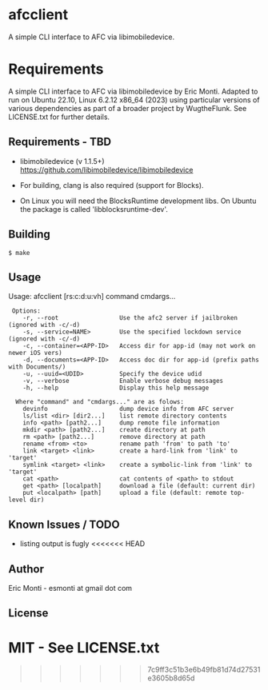 afcclient
=========


A simple CLI interface to AFC via libimobiledevice.


Requirements
=======
A simple CLI interface to AFC via libimobiledevice by Eric Monti.
Adapted to run on Ubuntu 22.10, Linux 6.2.12 x86_64 (2023) using particular versions of various dependencies as part of a broader project by WugtheFlunk. See LICENSE.txt for further details.


## Requirements - TBD

- libimobiledevice (v 1.1.5+)
  https://github.com/libimobiledevice/libimobiledevice

- For building, clang is also required (support for Blocks).

- On Linux you will need the BlocksRuntime development libs. On Ubuntu the package is called 'libblocksruntime-dev'.

## Building

    $ make

## Usage
Usage: afcclient [rs:c:d:u:vh] command cmdargs...

     Options:
        -r, --root                 Use the afc2 server if jailbroken (ignored with -c/-d)
        -s, --service=NAME>        Use the specified lockdown service (ignored with -c/-d)
        -c, --container=<APP-ID>   Access dir for app-id (may not work on newer iOS vers)
        -d, --documents=<APP-ID>   Access doc dir for app-id (prefix paths with Documents/)
        -u, --uuid=<UDID>          Specify the device udid
        -v, --verbose              Enable verbose debug messages
        -h, --help                 Display this help message

      Where "command" and "cmdargs..." are as folows:
        devinfo                    dump device info from AFC server
        ls/list <dir> [dir2...]    list remote directory contents
        info <path> [path2...]     dump remote file information
        mkdir <path> [path2...]    create directory at path
        rm <path> [path2...]       remove directory at path
        rename <from> <to>         rename path 'from' to path 'to'
        link <target> <link>       create a hard-link from 'link' to 'target'
        symlink <target> <link>    create a symbolic-link from 'link' to 'target'
        cat <path>                 cat contents of <path> to stdout
        get <path> [localpath]     download a file (default: current dir)
        put <localpath> [path]     upload a file (default: remote top-level dir)

## Known Issues / TODO

- listing output is fugly
<<<<<<< HEAD

## Author

Eric Monti - esmonti at gmail dot com


## License

MIT - See LICENSE.txt
=======
>>>>>>> 7c9ff3c51b3e6b49fb81d74d27531e3605b8d65d
